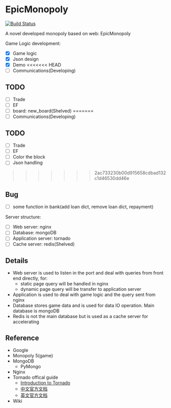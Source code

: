 # EpicMonopoly
[![Build Status](https://travis-ci.com/Spacebody/EpicMonopoly-Server.svg?token=MNpGaGjQxonn6yLX6TwY&branch=master)](https://travis-ci.com/Spacebody/EpicMonopoly-Server)

A novel developed monopoly based on web: EpicMonopoly 

Game Logic development:

- [x] Game logic
- [x] Json design
- [x] Demo
<<<<<<< HEAD
- [ ] Communications(Developing) 

## TODO
- [ ] Trade 
- [ ] EF
- [ ] board: new_board(Shelved)
=======
- [ ] Communications(Developing)

## TODO
- [ ] Trade
- [ ] EF
- [ ] Color the block
- [ ] Json handling
>>>>>>> 2ac733230b00d915658cdbad132c1d46530dd46e

## Bug
- [ ] some function in bank(add loan dict, remove loan dict, repayment)

Server structure:

- [ ] Web server: nginx
- [ ] Database: mongoDB
- [ ] Application server: tornado
- [ ] Cache server: redis(Shelved)

## Details

- Web server is used to listen in the port and deal with queries from front end directly, for:
	+ static page query will be handled in nginx
	+ dynamic page query will be transfer to application server
- Application is used to deal with game logic and the query sent from nginx
- Database stores game data and is used for data IO operation. Main database is mongoDB
- Redis is not the main database but is used as a cache server for accelerating

## Reference
- Google
- Monopoly 5(game)
- MongoDB
	- PyMongo
- Nginx
- Tornado offical guide
	- [Introduction to Tornado](https://mirrors.segmentfault.com/itt2zh/)
	- [中文官方文档](http://www.tornadoweb.cn/documentation)
	- [英文官方文档](http://www.tornadoweb.org/en/stable/index.html)
- Wiki